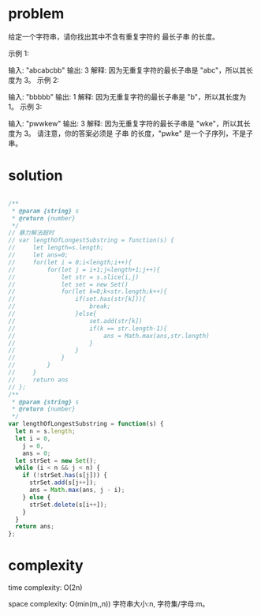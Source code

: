 # problem
给定一个字符串，请你找出其中不含有重复字符的 最长子串 的长度。

示例 1:

输入: "abcabcbb"
输出: 3 
解释: 因为无重复字符的最长子串是 "abc"，所以其长度为 3。
示例 2:

输入: "bbbbb"
输出: 1
解释: 因为无重复字符的最长子串是 "b"，所以其长度为 1。
示例 3:

输入: "pwwkew"
输出: 3
解释: 因为无重复字符的最长子串是 "wke"，所以其长度为 3。
     请注意，你的答案必须是 子串 的长度，"pwke" 是一个子序列，不是子串。
# solution
```javascript

/**
 * @param {string} s
 * @return {number}
 */
// 暴力解法超时
// var lengthOfLongestSubstring = function(s) {
//     let length=s.length;
//     let ans=0;
//     for(let i = 0;i<length;i++){
//         for(let j = i+1;j<length+1;j++){
//             let str = s.slice(i,j)
//             let set = new Set()
//             for(let k=0;k<str.length;k++){
//                 if(set.has(str[k])){
//                     break;
//                 }else{
//                     set.add(str[k])
//                     if(k == str.length-1){
//                         ans = Math.max(ans,str.length)
//                     }
//                 }
//             }
//         }
//     }
//     return ans
// };
/**
 * @param {string} s
 * @return {number}
 */
var lengthOfLongestSubstring = function(s) {
  let n = s.length;
  let i = 0,
    j = 0,
    ans = 0;
  let strSet = new Set();
  while (i < n && j < n) {
    if (!strSet.has(s[j])) {
      strSet.add(s[j++]);
      ans = Math.max(ans, j - i);
    } else {
      strSet.delete(s[i++]);
    }
  }
  return ans;
};
```
# complexity
time complexity: O(2n)

space complexity: O(min(m,,n)) 字符串大小:n, 字符集/字母:m。
